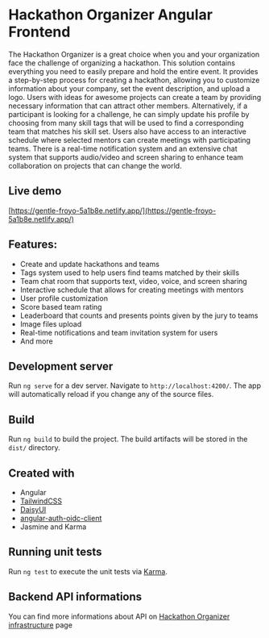 # Hackathon Organizer Angular Frontend

The Hackathon Organizer is a great choice when you and your organization face the challenge of organizing a hackathon. This solution contains everything you need to easily prepare and hold the entire event. It provides a step-by-step process for creating a hackathon, allowing you to customize information about your company, set the event description, and upload a logo. Users with ideas for awesome projects can create a team by providing necessary information that can attract other members. Alternatively, if a participant is looking for a challenge, he can simply update his profile by choosing from many skill tags that will be used to find a corresponding team that matches his skill set. Users also have access to an interactive schedule where selected mentors can create meetings with participating teams. There is a real-time notification system and an extensive chat system that supports audio/video and screen sharing to enhance team collaboration on projects that can change the world.

## Live demo

[https://gentle-froyo-5a1b8e.netlify.app/](https://gentle-froyo-5a1b8e.netlify.app/)

## Features:

- Create and update hackathons and teams
- Tags system used to help users find teams matched by their skills
- Team chat room that supports text, video, voice, and screen sharing
- Interactive schedule that allows for creating meetings with mentors
- User profile customization
- Score based team rating
- Leaderboard that counts and presents points given by the jury to teams
- Image files upload
- Real-time notifications and team invitation system for users
- And more

## Development server

Run `ng serve` for a dev server. Navigate to `http://localhost:4200/`. The app will automatically reload if you change any of the source files.

## Build

Run `ng build` to build the project. The build artifacts will be stored in the `dist/` directory.

## Created with

- Angular
- [TailwindCSS](https://tailwindcss.com/)
- [DaisyUI](https://daisyui.com/)
- [angular-auth-oidc-client](https://github.com/damienbod/angular-auth-oidc-client)
- Jasmine and Karma

## Running unit tests

Run `ng test` to execute the unit tests via [Karma](https://karma-runner.github.io).

## Backend API informations

You can find more informations about API on [Hackathon Organizer infrastructure]() page
